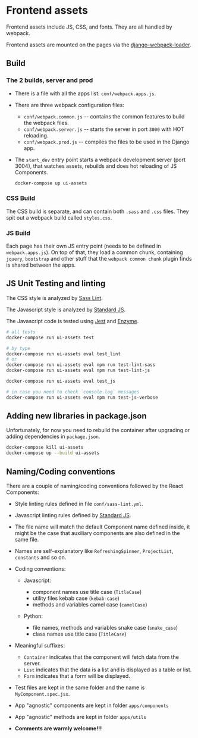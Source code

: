# Frontend assets

Frontend assets include JS, CSS, and fonts. They are all handled by webpack.

Frontend assets are mounted on the pages via the
[django-webpack-loader](https://github.com/owais/django-webpack-loader).


## Build


### The 2 builds, server and prod

* There is a file with all the apps list: `conf/webpack.apps.js`.

* There are three webpack configuration files:

  - `conf/webpack.common.js`  -- contains the common features to build the webpack files.
  - `conf/webpack.server.js`  -- starts the server in port `3000` with HOT reloading.
  - `conf/webpack.prod.js`    -- compiles the files to be used in the Django app.

* The `start_dev` entry point starts a webpack development server (port 3004),
  that watches assets, rebuilds and does hot reloading of JS Components.

  ```bash
  docker-compose up ui-assets
  ```


### CSS Build

The CSS build is separate, and can contain both `.sass` and `.css` files.
They spit out a webpack build called `styles.css`.


### JS Build

Each page has their own JS entry point (needs to be defined in `webpack.apps.js`).
On top of that, they load a common chunk, containing `jquery`, `bootstrap` and other
stuff that the `webpack common chunk` plugin finds is shared between the apps.


## JS Unit Testing and linting

The CSS style is analyzed by
[Sass Lint](https://github.com/sasstools/sass-lint).

The Javascript style is analyzed by
[Standard JS](https://github.com/feross/standard/>).

The Javascript code is tested using
[Jest](https://facebook.github.io/jest/docs/en/getting-started.html)
and [Enzyme](http://airbnb.io/enzyme/).

```bash
# all tests
docker-compose run ui-assets test

# by type
docker-compose run ui-assets eval test_lint
# or
docker-compose run ui-assets eval npm run test-lint-sass
docker-compose run ui-assets eval npm run test-lint-js

docker-compose run ui-assets eval test_js

# in case you need to check `console.log` messages
docker-compose run ui-assets eval npm run test-js-verbose
```


## Adding new libraries in package.json

Unfortunately, for now you need to rebuild the container after upgrading
or adding dependencies in `package.json`.

```bash
docker-compose kill ui-assets
docker-compose up --build ui-assets
```


## Naming/Coding conventions

There are a couple of naming/coding conventions followed by the React Components:

* Style linting rules defined in file `conf/sass-lint.yml`.

* Javascript linting rules defined by [Standard JS](https://github.com/feross/standard/>).

* The file name will match the default Component name defined inside,
  it might be the case that auxiliary components are also defined in the same file.

* Names are self-explanatory like `RefreshingSpinner`, `ProjectList`,
  `constants` and so on.

* Coding conventions:

  - Javascript:
    - component names use title case (`TitleCase`)
    - utility files kebab case (`kebab-case`)
    - methods and variables camel case (`camelCase`)

  - Python:
    - file names, methods and variables snake case (`snake_case`)
    - class names use title case (`TitleCase`)

* Meaningful suffixes:

  - `Container` indicates that the component will fetch data from the server.
  - `List` indicates that the data is a list and is displayed as a table or list.
  - `Form` indicates that a form will be displayed.

* Test files are kept in the same folder and the name is `MyComponent.spec.jsx`.

* App "agnostic" components are kept in folder `apps/components`

* App "agnostic" methods are kept in folder `apps/utils`

* **Comments are warmly welcome!!!**
